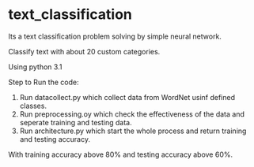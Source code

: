 # text_classification
Its a text classification problem solving by simple neural network.

Classify text with about 20 custom categories.

Using python 3.1

Step to Run the code:
1. Run datacollect.py which collect data from WordNet usinf defined classes.
2. Run preprocessing.oy which check the effectiveness of the data and seperate training and testing data.
3. Run architecture.py which start the whole process and return training and testing accuracy.

With training accuracy above 80% and testing accuracy above 60%.
